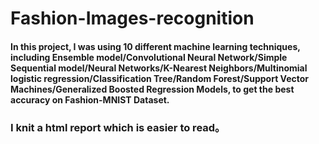 # Fashion-Images-recognition

#### In this project, I was using 10 different machine learning techniques, including Ensemble model/Convolutional Neural Network/Simple Sequential model/Neural Networks/K-Nearest Neighbors/Multinomial logistic regression/Classification Tree/Random Forest/Support Vector Machines/Generalized Boosted Regression Models, to get the best accuracy on Fashion-MNIST Dataset.


### I knit a html report which is easier to read。
